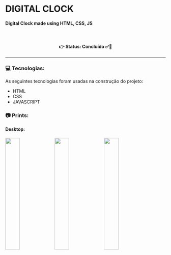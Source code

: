 # DIGITAL  CLOCK
#### Digital Clock made using HTML, CSS, JS

<br />

<h4 align='center'>
👉 Status: Concluído ✅👏
</h4>
<hr />

### 💻 Tecnologias:
As seguintes tecnologias foram usadas na construção do projeto:
- HTML
- CSS
- JAVASCRIPT

### 📷 Prints:

#### Desktop:
<img src="https://i.ibb.co/th2T5GQ/DESKTOP-1.png" width="30%"></img> <img src="https://i.ibb.co/MsPhNcj/DESKTOP-2.png" width="30%"></img> <img src="https://i.ibb.co/3Y3yDbK/DESKTOP-3.png" width="30%"></img> 
